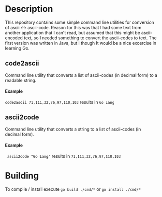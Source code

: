 Description
===========
This repository contains some simple command line utilities for conversion of ascii <-> ascii-code.
Reason for this was that I had some text from another application that I can't read, but assumed
that this might be ascii-encoded text, so I needed something to convert the ascii-codes to text.
The first version was written in Java, but I though It would be a nice excercise in learning Go.

code2ascii
----------
Command line utility that converts a list of ascii-codes (in decimal form) to a readable string.

#### Example
``` code2ascii 71,111,32,76,97,110,103 ``` results in ```Go Lang```

ascii2code
----------
Command line utility that converts a string to a list of ascii-codes (in decimal form).

#### Example
``` ascii2code "Go Lang"``` results in ```71,111,32,76,97,110,103```

Building
========
To compile / install execute ```go build ./cmd/*``` or ```go install ./cmd/*```

